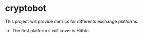 # cryptobot

This project will provide metrics for differents exchange platforms.
- The first platform it will cover is Hitbtc.